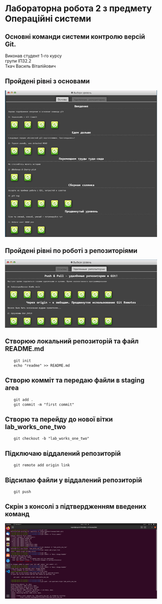 # Лабораторна робота 2 з предмету Операційні системи
## **Основні команди системи контролю версій Git.**

Виконав студент 1-го курсу\
групи ІПЗ2.2\
Ткач Василь Віталійович



## Пройдені рівні з основами
![](images/basic.jpeg)

## Пройдені рівні по роботі з репозиторіями
![](images/repos.jpeg)

## Створюю локальний репозиторій та файл README.md
```
    git init
    echo "readme" >> README.md
```
## Створю комміт та передаю файли в staging area
```
    git add .
    git commit -m "first commit"
```

## Створю та перейду до нової вітки lab_works_one_two
```
    git checkout -b "lab_works_one_two"
```

## Підключаю віддалений репозиторій
```
    git remote add origin link
```
## Відсилаю файли у віддалений репозиторій
```
    git push
```
## Скрін з консолі з підтвердженням введених команд
![](images/log.png)

